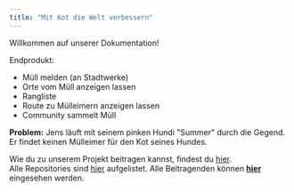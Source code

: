 ```yaml
---
title: "Mit Kot die Welt verbessern"
---
```

Willkommen auf unserer Dokumentation!

Endprodukt:

- Müll melden (an Stadtwerke)
- Orte vom Müll anzeigen lassen
- Rangliste
- Route zu Mülleimern anzeigen lassen
- Community sammelt Müll

**Problem:** Jens läuft mit seinem pinken Hundi "Summer" durch die Gegend. Er findet keinen Mülleimer für den Kot seines Hundes.

Wie du zu unserem Projekt beitragen kannst, findest du [hier](/contribute).  
Alle Repositories sind [hier](/repositories) aufgelistet.
Alle Beitragenden können **[hier](/contributors)** eingesehen werden.
